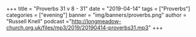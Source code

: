 +++
title = "Proverbs 31 v 8 - 31"
date = "2019-04-14"
tags = ["Proverbs"]
categories = ["evening"]
banner = "img/banners/proverbs.png"
author = "Russell Knell"
podcast ="http://longmeadow-church.org.uk/files/mp3/2019/20190414-proverbs31.mp3"
+++
